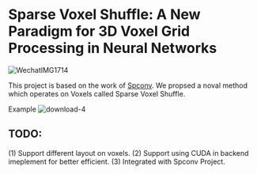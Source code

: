 # Sparse Voxel Shuffle: A New Paradigm for 3D Voxel Grid Processing in Neural Networks

![WechatIMG1714](https://github.com/chester1uo/Sparse-Voxel-Shuffle/assets/47201049/53e09c40-ae6d-4d49-87c2-489b90bb3e9d)

This project is based on the work of [Spconv](https://github.com/traveller59/spconv). We propsed a noval method which operates on Voxels called Sparse Voxel Shuffle.

Example
![download-4](https://github.com/chester1uo/Sparse-Voxel-Shuffle/assets/47201049/621d8ac3-7edf-44db-8084-8c6577e15c04)


## TODO:
(1) Support different layout on voxels.
(2) Support using CUDA in backend imeplement for better efficient.
(3) Integrated with Spconv Project.

